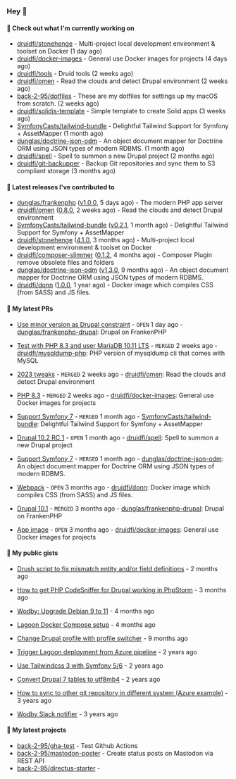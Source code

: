 ### Hey 👋

#### 👷 Check out what I'm currently working on


- [druidfi/stonehenge](https://github.com/druidfi/stonehenge) - Multi-project local development environment &amp; toolset on Docker (1 day ago)
- [druidfi/docker-images](https://github.com/druidfi/docker-images) - General use Docker images for projects (4 days ago)
- [druidfi/tools](https://github.com/druidfi/tools) - Druid tools (2 weeks ago)
- [druidfi/omen](https://github.com/druidfi/omen) - Read the clouds and detect Drupal environment (2 weeks ago)
- [back-2-95/dotfiles](https://github.com/back-2-95/dotfiles) - These are my dotfiles for settings up my macOS from scratch. (2 weeks ago)
- [druidfi/solidjs-template](https://github.com/druidfi/solidjs-template) - Simple template to create Solid apps (3 weeks ago)
- [SymfonyCasts/tailwind-bundle](https://github.com/SymfonyCasts/tailwind-bundle) - Delightful Tailwind Support for Symfony &#43; AssetMapper (1 month ago)
- [dunglas/doctrine-json-odm](https://github.com/dunglas/doctrine-json-odm) - An object document mapper for Doctrine ORM using JSON types of modern RDBMS. (1 month ago)
- [druidfi/spell](https://github.com/druidfi/spell) - Spell to summon a new Drupal project (2 months ago)
- [druidfi/git-backupper](https://github.com/druidfi/git-backupper) - Backup Git repositories and sync them to S3 compliant storage (3 months ago)


#### 🔭 Latest releases I've contributed to


- [dunglas/frankenphp](https://github.com/dunglas/frankenphp) ([v1.0.0](https://github.com/dunglas/frankenphp/releases/tag/v1.0.0), 5 days ago) - The modern PHP app server
- [druidfi/omen](https://github.com/druidfi/omen) ([0.8.0](https://github.com/druidfi/omen/releases/tag/0.8.0), 2 weeks ago) - Read the clouds and detect Drupal environment
- [SymfonyCasts/tailwind-bundle](https://github.com/SymfonyCasts/tailwind-bundle) ([v0.2.1](https://github.com/SymfonyCasts/tailwind-bundle/releases/tag/v0.2.1), 1 month ago) - Delightful Tailwind Support for Symfony &#43; AssetMapper
- [druidfi/stonehenge](https://github.com/druidfi/stonehenge) ([4.1.0](https://github.com/druidfi/stonehenge/releases/tag/4.1.0), 3 months ago) - Multi-project local development environment &amp; toolset on Docker
- [druidfi/composer-slimmer](https://github.com/druidfi/composer-slimmer) ([0.1.2](https://github.com/druidfi/composer-slimmer/releases/tag/0.1.2), 4 months ago) - Composer Plugin remove obsolete files and folders
- [dunglas/doctrine-json-odm](https://github.com/dunglas/doctrine-json-odm) ([v1.3.0](https://github.com/dunglas/doctrine-json-odm/releases/tag/v1.3.0), 9 months ago) - An object document mapper for Doctrine ORM using JSON types of modern RDBMS.
- [druidfi/donn](https://github.com/druidfi/donn) ([1.0.0](https://github.com/druidfi/donn/releases/tag/1.0.0), 1 year ago) - Docker image which compiles CSS (from SASS) and JS files.

#### 🌱 My latest PRs


- [Use minor version as Drupal constraint](https://github.com/dunglas/frankenphp-drupal/pull/18) - `OPEN` 1 day ago - [dunglas/frankenphp-drupal](https://github.com/dunglas/frankenphp-drupal): Drupal on FrankenPHP

- [Test with PHP 8.3 and user MariaDB 10.11 LTS](https://github.com/druidfi/mysqldump-php/pull/33) - `MERGED` 2 weeks ago - [druidfi/mysqldump-php](https://github.com/druidfi/mysqldump-php): PHP version of mysqldump cli that comes with MySQL

- [2023 tweaks](https://github.com/druidfi/omen/pull/11) - `MERGED` 2 weeks ago - [druidfi/omen](https://github.com/druidfi/omen): Read the clouds and detect Drupal environment

- [PHP 8.3](https://github.com/druidfi/docker-images/pull/35) - `MERGED` 2 weeks ago - [druidfi/docker-images](https://github.com/druidfi/docker-images): General use Docker images for projects

- [Support Symfony 7](https://github.com/SymfonyCasts/tailwind-bundle/pull/26) - `MERGED` 1 month ago - [SymfonyCasts/tailwind-bundle](https://github.com/SymfonyCasts/tailwind-bundle): Delightful Tailwind Support for Symfony &#43; AssetMapper

- [Drupal 10.2 RC 1](https://github.com/druidfi/spell/pull/47) - `OPEN` 1 month ago - [druidfi/spell](https://github.com/druidfi/spell): Spell to summon a new Drupal project

- [Support Symfony 7](https://github.com/dunglas/doctrine-json-odm/pull/130) - `MERGED` 1 month ago - [dunglas/doctrine-json-odm](https://github.com/dunglas/doctrine-json-odm): An object document mapper for Doctrine ORM using JSON types of modern RDBMS.

- [Webpack](https://github.com/druidfi/donn/pull/4) - `OPEN` 3 months ago - [druidfi/donn](https://github.com/druidfi/donn): Docker image which compiles CSS (from SASS) and JS files.

- [Drupal 10.1](https://github.com/dunglas/frankenphp-drupal/pull/16) - `MERGED` 3 months ago - [dunglas/frankenphp-drupal](https://github.com/dunglas/frankenphp-drupal): Drupal on FrankenPHP

- [App image](https://github.com/druidfi/docker-images/pull/27) - `OPEN` 3 months ago - [druidfi/docker-images](https://github.com/druidfi/docker-images): General use Docker images for projects


#### 🌱 My public gists


- [Drush script to fix mismatch entity and/or field definitions](https://gist.github.com/1a4e94e236d690096790aeb897d61304) - 2 months ago

- [How to get PHP CodeSniffer for Drupal working in PhpStorm](https://gist.github.com/7ee7cc712562a3d5396555f2c3aaf6f7) - 3 months ago

- [Wodby: Upgrade Debian 9 to 11](https://gist.github.com/6ec9a8d9a133801146b990c1c101197d) - 4 months ago

- [Lagoon Docker Compose setup](https://gist.github.com/df26f936d242e560c8b4030b7c1d97a7) - 4 months ago

- [Change Drupal profile with profile switcher](https://gist.github.com/c3f5453655dd21633bf9fbdd1bd5f55d) - 9 months ago

- [Trigger Lagoon deployment from Azure pipeline](https://gist.github.com/bb73dc3d76cdae889ed4bd87930682f9) - 2 years ago

- [Use Tailwindcss 3 with Symfony 5/6](https://gist.github.com/3d059e4443ee8f028ab5c8c20b602b2f) - 2 years ago

- [Convert Drupal 7 tables to utf8mb4](https://gist.github.com/ef42b2ce2f464cd2ce5bd5fb579ab3ab) - 2 years ago

- [How to sync to other git repository in different system (Azure example)](https://gist.github.com/e23d1f9e1450d6b45e0ca190edfb986e) - 3 years ago

- [Wodby Slack notifier](https://gist.github.com/ff0fe5c5d93051b727195fc889a9f34d) - 3 years ago


#### 🌱 My latest projects


- [back-2-95/gha-test](https://github.com/back-2-95/gha-test) - Test Github Actions
- [back-2-95/mastodon-poster](https://github.com/back-2-95/mastodon-poster) - Create status posts on Mastodon via REST API
- [back-2-95/directus-starter](https://github.com/back-2-95/directus-starter) - 
